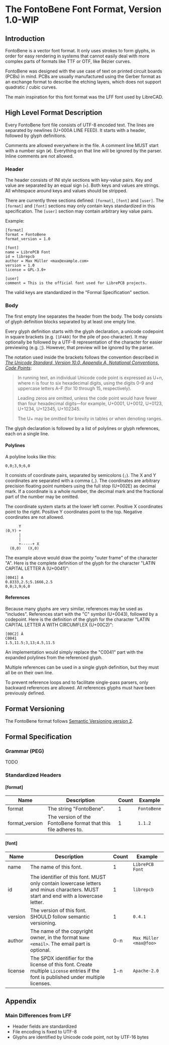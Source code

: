 # The FontoBene Font Format, Version 1.0-WIP


## Introduction

FontoBene is a vector font format. It only uses strokes to form glyphs, in
order for easy rendering in systems that cannot easily deal with more complex
parts of formats like TTF or OTF, like Bézier curves.

FontoBene was designed with the use case of text on printed circuit boards
(PCBs) in mind. PCBs are usually manufactured using the Gerber format as an
exchange format to describe the etching layers, which does not support
quadratic / cubic curves.

The main inspiration for this font format was the LFF font used by LibreCAD.


## High Level Format Description

Every FontoBene font file consists of UTF-8 encoded text. The lines are
separated by newlines (U+000A LINE FEED). It starts with a header, followed by
glyph definitions.

Comments are allowed everywhere in the file. A comment line MUST start with a
number sign (`#`). Everything on that line will be ignored by the parser.
Inline comments are not allowed.


### Header

The header consists of INI style sections with key-value pairs. Key and value
are separated by an equal sign (`=`). Both keys and values are strings. All
whitespace around keys and values should be stripped.

There are currently three sections defined: `[format]`, `[font]` and `[user]`.
The `[format]` and `[font]` sections may only contain keys standardized in this
specification. The `[user]` section may contain arbitrary key value pairs.

Example:

    [format]
    format = FontoBene
    format_version = 1.0

    [font]
    name = LibrePCB Font
    id = librepcb
    author = Max Müller <max@example.com>
    version = 1.0
    license = GPL-3.0+

    [user]
    comment = This is the official font used for LibrePCB projects.

The valid keys are standardized in the "Formal Specification" section.


### Body

The first empty line separates the header from the body. The body consists of
glyph definition blocks separated by at least one empty line.

Every glyph definition starts with the glyph declaration, a unicode codepoint
in square brackets (e.g. `[1F4A9]` for the pile of poo character). It may
optionally be followed by a UTF-8 representation of the character for easier
previewing (e.g. `💩`). However, that preview will be ignored by the parser.

The notation used inside the brackets follows the convention described in [*The
Unicode Standard, Version 10.0, Appendix A, Notational Conventions, Code
Points*][unicode-10-spec]:

> In running text, an individual Unicode code point is expressed as U+n, where
> n is four to six hexadecimal digits, using the digits 0–9 and uppercase
> letters A–F (for 10 through 15, respectively).
>
> Leading zeros are omitted, unless the code point would have fewer than four
> hexadecimal digits—for example, U+0001, U+0012, U+0123, U+1234, U+12345,
> U+102345.
>
> The U+ may be omitted for brevity in tables or when denoting ranges.

The glyph declaration is followed by a list of polylines or glyph references,
each on a single line.

#### Polylines

A polyline looks like this:

    0,0;3,9;6,0

It consists of coordinate pairs, separated by semicolons (`;`). The X and Y
coordinates are separated with a comma (`,`).  The coordinates are arbitrary
precision floating point numbers using the full stop (U+002E) as decimal mark.
If a coordinate is a whole number, the decimal mark and the fractional part of
the number may be omitted.

The coordinate system starts at the lower left corner. Positive X coordinates
point to the right. Positive Y coordinates point to the top. Negative
coordinates are not allowed.

          Y
    (0,Y) +
          |
          |
          +-----+ X
      (0,0)   (X,0)

The example above would draw the pointy "outer frame" of the character "A".
Here is the complete definition of the glyph for the character "LATIN CAPITAL
LETTER A (U+0041)":

    [0041] A
    0.8333,2.5;5.1666,2.5
    0,0;3,9;6,0

#### References

Because many glyphs are very similar, references may be used as "includes".
References start with the "C" symbol (U+0043), followed by a codepoint. Here is
the definition of the glyph for the character "LATIN CAPITAL LETTER A WITH
CIRCUMFLEX (U+00C2)":

    [00C2] Â
    C0041
    1.5,11.5;3,13;4.5,11.5

An implementation would simply replace the "C0041" part with the expanded
polylines from the referenced glyph.

Multiple references can be used in a single glyph definition, but they must all
be on their own line.

To prevent reference loops and to facilitate single-pass parsers, only backward
references are allowed. All references glyphs must have been previously defined.


## Format Versioning

The FontoBene format follows [Semantic Versioning version 2][semver-2].


## Formal Specification

### Grammar (PEG)

TODO

### Standardized Headers

#### [format]

| Name | Description | Count | Example |
| --- | --- | --- | --- |
| format | The string "FontoBene". | 1 | `FontoBene` |
| format_version | The version of the FontoBene format that this file adheres to. | 1 | `1.1.2` |

#### [font]

| Name | Description | Count | Example |
| --- | --- | --- | --- |
| name | The name of this font. | 1 | `LibrePCB Font` |
| id | The identifier of this font. MUST only contain lowercase letters and minus characters. MUST start and end with a lowercase letter. | 1 | `librepcb` |
| version | The version of this font. SHOULD follow semantic versioning. | 1 | `0.4.1` |
| author | The name of the copyright owner, in the format `Name <email>`. The email part is optional. | 0-n | `Max Müller <max@foo>` |
| license | The SPDX identifier for the license of this font. Create multiple `License` entries if the font is published under multiple licenses. | 1-n | `Apache-2.0` |


## Appendix

### Main Differences from LFF

* Header fields are standardized
* File encoding is fixed to UTF-8
* Glyphs are identified by Unicode code point, not by UTF-16 bytes

[unicode-10-spec]: http://www.unicode.org/versions/Unicode10.0.0/UnicodeStandard-10.0.pdf
[semver-2]: http://semver.org/spec/v2.0.0.html
